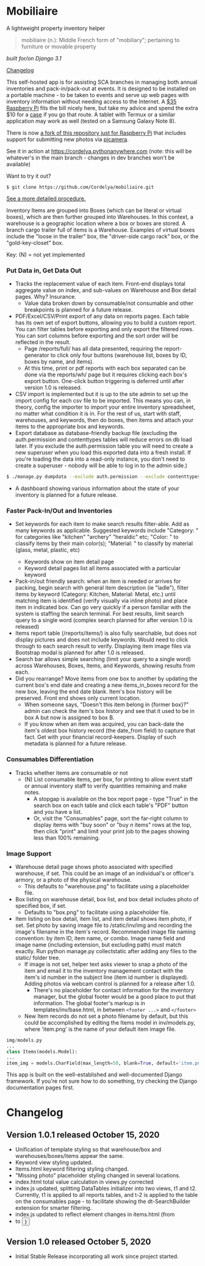 # Mobiliaire
A lightweight property inventory helper

> mobiliaire (n.): Middle French form of "mobiliary"; pertaining to furniture or movable property

*built for/on Django 3.1*

[Changelog](https://github.com/Cordelya/mobiliaire#Changelog)

This self-hosted app is for assisting SCA branches in managing both annual inventories and pack-in/pack-out at events. It is designed to be installed on a portable machine - to be taken to events and serve up web pages with inventory information without needing access to the Internet. A [$35 Raspberry Pi](https://www.raspberrypi.org/products/) fits the bill nicely here, but take my advice and spend the extra $10 for a [case](https://www.raspberrypi.org/products/raspberry-pi-4-case/) if you go that route. A tablet with Termux or a similar application may work as well (tested on a Samsung Galaxy Note 8).

There is now [a fork of this repository just for Raspberry Pi](https://github.com/Cordelya/mobiliaire-raspi) that includes support for submitting new photos via [picamera](https://github.com/waveform80/picamera).

See it in action at https://cordelya.pythonanywhere.com (note: this will be whatever's in the main branch - changes in dev branches won't be available)

Want to try it out? 

````
$ git clone https://github.com/Cordelya/mobiliaire.git
````
[See a more detailed procedure.](https://github.com/Cordelya/mobiliaire/wiki/getStarted)

Inventory Items are grouped into Boxes (which can be literal or virtual boxes), which are then further grouped into Warehouses. In this context, a warehouse is a geographic location where a box or boxes are stored. A branch cargo trailer full of items is a Warehouse. Examples of virtual boxes include the "loose in the trailer" box, the "driver-side cargo rack" box, or the "gold-key-closet" box. 

Key: (N) = not yet implemented

### Put Data in, Get Data Out ###
* Tracks the replacement value of each item. Front-end displays total aggregate value on index, and sub-values on Warehouse and Box detail pages. Why? Insurance.
    * Value data broken down by consumable/not consumable and other breakpoints is planned for a future release.
* PDF/Excel/CSV/Print export of any data on reports pages. Each table has its own set of export buttons, allowing you to build a custom report. You can filter tables before exporting and only export the filtered rows. You can sort columns before exporting and the sort order will be reflected in the result.
   * Page /reports/full/ has all data presented, requiring the report-generator to click only four buttons (warehouse list, boxes by ID, boxes by name, and items). 
   * At this time, print or pdf reports with each box separated can be done via the reports/wh/ page but it requires clicking each box's export button. One-click button triggering is deferred until after version 1.0 is released.
* CSV import is implemented but it is up to the site admin to set up the import config for each csv file to be imported. This means you can, in theory, config the importer to import your entire inventory spreadsheet, no matter what condition it is in. For the rest of us, start with staff, warehouses, and keywords, then do boxes, then items and attach your items to the appropriate box and keywords.
* Export database as database-friendly backup file (excluding the auth.permission and contenttypes tables will reduce errors on db load later. If you exclude the auth.permission table you will need to create a new superuser when you load this exported data into a fresh install. If you're loading the data into a read-only instance, you don't need to create a superuser - nobody will be able to log in to the admin side.)
~~~~bash
$ ./manage.py dumpdata --exclude auth.permission --exclude contenttypes > db.json
~~~~
* A dashboard showing various information about the state of your inventory is planned for a future release.

### Faster Pack-In/Out and Inventories ###
* Set keywords for each item to make search results filter-able. Add as many keywords as applicable. Suggested keywords include "Category: <category>" for categories like "kitchen" "archery" "heraldic" etc; "Color: <color>" to classify items by their main color(s); "Material: <material>" to classify by material (glass, metal, plastic, etc)
    * Keywords show on item detail page
    * Keyword detail pages list all items associated with a particular keyword
* Pack-in/out friendly search: when an item is needed or arrives for packing, begin search with general item description (ie "ladle"), filter items by keyword (Category: Kitchen, Material: Metal, etc.) until matching item is identified (verify visually via inline photo) and place item in indicated box. Can go very quickly if a person familiar with the system is staffing the search terminal. For best results, limit search query to a single word (complex search planned for after version 1.0 is released)
* Items report table (/reports/items/) is also fully searchable, but does not display pictures and does not include keywords. Would need to click through to each search result to verify. Displaying item image files via Bootstrap modal is planned for after 1.0 is released.
* Search bar allows simple searching (limit your query to a single word) across Warehouses, Boxes, Items, and Keywords, showing results from each.
* Did you rearrange? Move items from one box to another by updating the current box's end date and creating a new items_in_boxes record for the new box, leaving the end date blank. Item's box history will be preserved. Front end shows only current location. 
    * When someone says, "Doesn't this item belong in {former box}?" admin can check the item's box history and see that it used to be in box A but now is assigned to box B.
    * If you know when an item was acquired, you can back-date the item's oldest box history record (the date_from field) to capture that fact. Get with your financial record-keepers. Display of such metadata is planned for a future release.
 
### Consumables Differentiation ###
* Tracks whether items are consumable or not
    * (N) List consumable items, per box, for printing to allow event staff or annual inventory staff to verify quantities remaining and make notes.
        * A stopgap is available on the box report page - type "True" in the search box on each table and click each table's "PDF" button and you have a list. 
        * Or, visit the "Consumables" page, sort the far-right column to display items with "buy soon" or "buy *n* items" rows at the top, then click "print" and limit your print job to the pages showing less than 100% remaining. 

### Image Support ###
* Warehouse detail page shows photo associated with specified warehouse, if set. This could be an image of an individual's or officer's armory, or a photo of the physical warehouse.
    * This defaults to "warehouse.png" to facilitate using a placeholder file.
* Box listing on warehouse detail, box list, and box detail includes photo of specified box, if set. 
    * Defaults to "box.png" to facilitate using a placeholder file.
* Item listing on box detail, item list, and item detail shows item photo, if set. Set photo by saving image file to /static/inv/img and recording the image's filename in the item's record. Recommended image file naming convention: by item ID, item name, or combo. Image name field and image name (including extension, but excluding path) must match exactly. Run python manage.py collectstatic after adding any files to the static/ folder tree. 
    * If image is not set, helper text asks viewer to snap a photo of the item and email it to the inventory management contact with the item's id number in the subject line (item id number is displayed). Adding photos via webcam control is planned for a release after 1.0.
        * There's no placeholder for contact information for the inventory manager, but the global footer would be a good place to put that information. The global footer's markup is in templates/inv/base.html, in between `<footer ...>` and `</footer>`
    * New Item records do not set a photo filename by default, but this could be accomplished by editing the Items model in inv/models.py, where 'item.png' is the name of your default item image file.
 ~~~~python
 img/models.py
 ...
 class Items(models.Model):
 ...
 item_img = models.CharField(max_length=50, blank=True, default='item.png')
 ~~~~
 
This app is built on the well-established and well-documented Django framework. If you're not sure how to do something, try checking the Django documentation pages first.

# Changelog #
## Version 1.0.1 released October 15, 2020
* Unification of template styling so that warehouse/box and warehouses/boxes/items appear the same. 
* Keyword view styling updated. 
* Items.html keyword filtering styling changed. 
* "Missing photo" placeholder styling changed in several locations.
* index.html total value calculation in views.py corrected
* index.js updated, splitting DataTables initializer into two views, t1 and t2. Currently, t1 is applied to all reports tables, and t-2 is applied to the table on the consumables page - to facilitate showing the dt-SearchBuilder extension for smarter filtering.
* index.js updated to reflect element changes in items.html (from <li> to <button>)

## Version 1.0 released October 5, 2020
* Initial Stable Release incorporating all work since project started.
